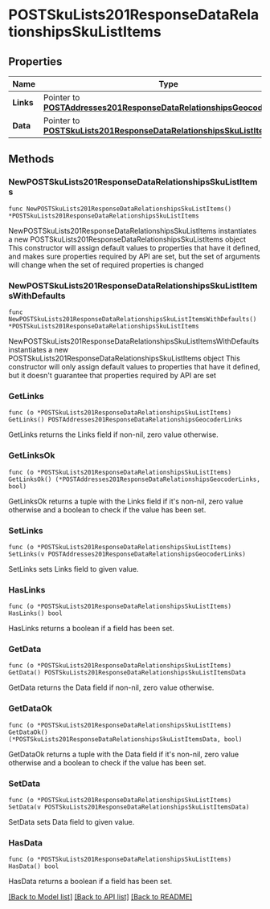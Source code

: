 # POSTSkuLists201ResponseDataRelationshipsSkuListItems

## Properties

Name | Type | Description | Notes
------------ | ------------- | ------------- | -------------
**Links** | Pointer to [**POSTAddresses201ResponseDataRelationshipsGeocoderLinks**](POSTAddresses201ResponseDataRelationshipsGeocoderLinks.md) |  | [optional] 
**Data** | Pointer to [**POSTSkuLists201ResponseDataRelationshipsSkuListItemsData**](POSTSkuLists201ResponseDataRelationshipsSkuListItemsData.md) |  | [optional] 

## Methods

### NewPOSTSkuLists201ResponseDataRelationshipsSkuListItems

`func NewPOSTSkuLists201ResponseDataRelationshipsSkuListItems() *POSTSkuLists201ResponseDataRelationshipsSkuListItems`

NewPOSTSkuLists201ResponseDataRelationshipsSkuListItems instantiates a new POSTSkuLists201ResponseDataRelationshipsSkuListItems object
This constructor will assign default values to properties that have it defined,
and makes sure properties required by API are set, but the set of arguments
will change when the set of required properties is changed

### NewPOSTSkuLists201ResponseDataRelationshipsSkuListItemsWithDefaults

`func NewPOSTSkuLists201ResponseDataRelationshipsSkuListItemsWithDefaults() *POSTSkuLists201ResponseDataRelationshipsSkuListItems`

NewPOSTSkuLists201ResponseDataRelationshipsSkuListItemsWithDefaults instantiates a new POSTSkuLists201ResponseDataRelationshipsSkuListItems object
This constructor will only assign default values to properties that have it defined,
but it doesn't guarantee that properties required by API are set

### GetLinks

`func (o *POSTSkuLists201ResponseDataRelationshipsSkuListItems) GetLinks() POSTAddresses201ResponseDataRelationshipsGeocoderLinks`

GetLinks returns the Links field if non-nil, zero value otherwise.

### GetLinksOk

`func (o *POSTSkuLists201ResponseDataRelationshipsSkuListItems) GetLinksOk() (*POSTAddresses201ResponseDataRelationshipsGeocoderLinks, bool)`

GetLinksOk returns a tuple with the Links field if it's non-nil, zero value otherwise
and a boolean to check if the value has been set.

### SetLinks

`func (o *POSTSkuLists201ResponseDataRelationshipsSkuListItems) SetLinks(v POSTAddresses201ResponseDataRelationshipsGeocoderLinks)`

SetLinks sets Links field to given value.

### HasLinks

`func (o *POSTSkuLists201ResponseDataRelationshipsSkuListItems) HasLinks() bool`

HasLinks returns a boolean if a field has been set.

### GetData

`func (o *POSTSkuLists201ResponseDataRelationshipsSkuListItems) GetData() POSTSkuLists201ResponseDataRelationshipsSkuListItemsData`

GetData returns the Data field if non-nil, zero value otherwise.

### GetDataOk

`func (o *POSTSkuLists201ResponseDataRelationshipsSkuListItems) GetDataOk() (*POSTSkuLists201ResponseDataRelationshipsSkuListItemsData, bool)`

GetDataOk returns a tuple with the Data field if it's non-nil, zero value otherwise
and a boolean to check if the value has been set.

### SetData

`func (o *POSTSkuLists201ResponseDataRelationshipsSkuListItems) SetData(v POSTSkuLists201ResponseDataRelationshipsSkuListItemsData)`

SetData sets Data field to given value.

### HasData

`func (o *POSTSkuLists201ResponseDataRelationshipsSkuListItems) HasData() bool`

HasData returns a boolean if a field has been set.


[[Back to Model list]](../README.md#documentation-for-models) [[Back to API list]](../README.md#documentation-for-api-endpoints) [[Back to README]](../README.md)


